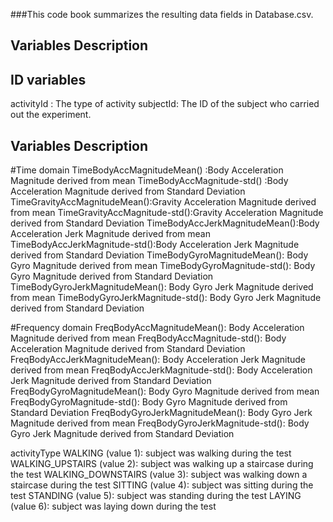 
###This code book summarizes the resulting data fields in Database.csv.

## Variables Description

## ID variables
activityId : The type of activity 
subjectId: The ID of the subject who carried out the experiment.

## Variables Description
#Time domain
TimeBodyAccMagnitudeMean() :Body Acceleration Magnitude derived from mean
TimeBodyAccMagnitude-std() :Body Acceleration Magnitude derived from Standard Deviation
TimeGravityAccMagnitudeMean():Gravity Acceleration Magnitude derived from mean
TimeGravityAccMagnitude-std():Gravity Acceleration Magnitude derived from Standard Deviation
TimeBodyAccJerkMagnitudeMean():Body Acceleration Jerk Magnitude derived from mean
TimeBodyAccJerkMagnitude-std():Body Acceleration Jerk Magnitude derived from Standard Deviation
TimeBodyGyroMagnitudeMean(): Body Gyro Magnitude derived from mean
TimeBodyGyroMagnitude-std(): Body Gyro Magnitude derived from Standard Deviation
TimeBodyGyroJerkMagnitudeMean(): Body Gyro Jerk Magnitude derived from mean
TimeBodyGyroJerkMagnitude-std(): Body Gyro Jerk Magnitude derived from Standard Deviation

#Frequency domain
FreqBodyAccMagnitudeMean(): Body Acceleration Magnitude derived from mean
FreqBodyAccMagnitude-std(): Body Acceleration Magnitude derived from Standard Deviation
FreqBodyAccJerkMagnitudeMean(): Body Acceleration Jerk Magnitude derived from mean
FreqBodyAccJerkMagnitude-std(): Body Acceleration Jerk Magnitude derived from Standard Deviation
FreqBodyGyroMagnitudeMean(): Body Gyro Magnitude derived from mean
FreqBodyGyroMagnitude-std(): Body Gyro Magnitude derived from Standard Deviation
FreqBodyGyroJerkMagnitudeMean(): Body Gyro Jerk Magnitude derived from mean
FreqBodyGyroJerkMagnitude-std(): Body Gyro Jerk Magnitude derived from Standard Deviation


activityType
WALKING (value 1): subject was walking during the test
WALKING_UPSTAIRS (value 2): subject was walking up a staircase during the test
WALKING_DOWNSTAIRS (value 3): subject was walking down a staircase during the test
SITTING (value 4): subject was sitting during the test
STANDING (value 5): subject was standing during the test
LAYING (value 6): subject was laying down during the test